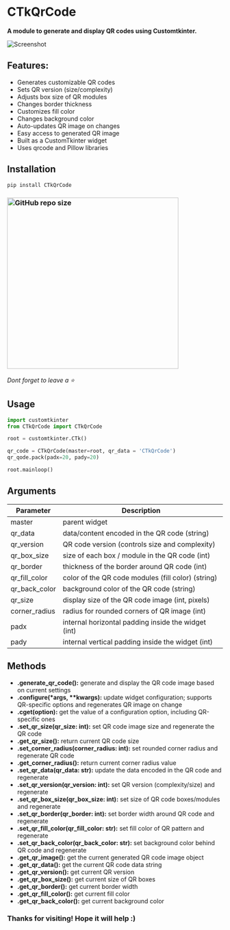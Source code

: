 # CTkQrCode

**A module to generate and display QR codes using Customtkinter.**

![Screenshot](https://github.com/user-attachments/assets/895a3b61-8083-47f7-8e5d-1252d890440e)

## Features:
- Generates customizable QR codes
- Sets QR version (size/complexity)
- Adjusts box size of QR modules
- Changes border thickness
- Customizes fill color
- Changes background color
- Auto-updates QR image on changes
- Easy access to generated QR image
- Built as a CustomTkinter widget
- Uses qrcode and Pillow libraries
  
## Installation
```
pip install CTkQrCode
```

### [<img alt="GitHub repo size" src="https://img.shields.io/github/repo-size/hu-matin/CTkQrCode?&color=white&label=Download%20Source%20Code&logo=Python&logoColor=yellow&style=for-the-badge"  width="400">](https://github.com/hu-matin/CTkQrCode/archive/refs/heads/main.zip)

_Dont forget to leave a ⭐_

## Usage
```python
import customtkinter
from CTkQrCode import CTkQrCode

root = customtkinter.CTk()

qr_code = CTkQrCode(master=root, qr_data = 'CTkQrCode')
qr_qode.pack(padx=20, pady=20)

root.mainloop()
```
## Arguments


| Parameter       | Description                                            |
| --------------- | ------------------------------------------------------ |
| master          | parent widget                                          |
| qr_data        | data/content encoded in the QR code (string)         |
| qr_version     | QR code version (controls size and complexity)       |
| qr_box_size   | size of each box / module in the QR code (int)         |
| qr_border      | thickness of the border around QR code (int)         |
| qr_fill_color | color of the QR code modules (fill color) (string) |
| qr_back_color | background color of the QR code (string)             |
| qr_size        | display size of the QR code image (int, pixels)      |
| corner_radius  | radius for rounded corners of QR image (int)         |
| padx            | internal horizontal padding inside the widget (int)  |
| pady            | internal vertical padding inside the widget (int)    |




## Methods
- **.generate_qr_code():** generate and display the QR code image based on current settings  
- <b>.configure(*args, **kwargs):</b> update widget configuration; supports QR-specific options and regenerates QR image on change  
- **.cget(option):** get the value of a configuration option, including QR-specific ones  
- **.set_qr_size(qr_size: int):** set QR code image size and regenerate the QR code
- **.get_qr_size():** return current QR code size
- **.set_corner_radius(corner_radius: int):** set rounded corner radius and regenerate QR code
- **.get_corner_radius():** return current corner radius value
- **.set_qr_data(qr_data: str):** update the data encoded in the QR code and regenerate
- **.set_qr_version(qr_version: int):** set QR version (complexity/size) and regenerate
- **.set_qr_box_size(qr_box_size: int):** set size of QR code boxes/modules and regenerate
- **.set_qr_border(qr_border: int):** set border width around QR code and regenerate
- **.set_qr_fill_color(qr_fill_color: str):** set fill color of QR pattern and regenerate
- **.set_qr_back_color(qr_back_color: str):** set background color behind QR code and regenerate
- **.get_qr_image():** get the current generated QR code image object
- **.get_qr_data():** get the current QR code data string
- **.get_qr_version():** get current QR version
- **.get_qr_box_size():** get current size of QR boxes
- **.get_qr_border():** get current border width
- **.get_qr_fill_color():** get current fill color
- **.get_qr_back_color():** get current background color

### Thanks for visiting! Hope it will help :)
